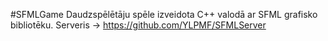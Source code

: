 #SFMLGame 
Daudzspēlētāju spēle izveidota C++ valodā ar SFML grafisko bibliotēku.
Serveris -> https://github.com/YLPMF/SFMLServer
